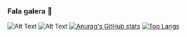 ### Fala galera 👋

![Alt Text](https://i.pinimg.com/originals/bb/0f/ff/bb0fff1eceda7b91a797c4c919527147.gif) ![Alt Text](https://cdn.dribbble.com/users/100142/screenshots/2920352/loading-animation-cd-v2.gif)
[![Anurag's GitHub stats](https://github-readme-stats.vercel.app/api?username=Vulquimar-Silva)](https://github.com/anuraghazra/github-readme-stats)
[![Top Langs](https://github-readme-stats.vercel.app/api/top-langs/?username=Vulquimar-Silva&layout=compact)](https://github.com/anuraghazra/github-readme-stats)


